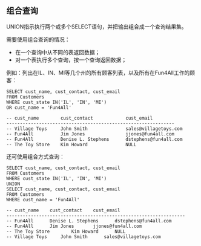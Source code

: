 ## 组合查询

UNION指示执行两个或多个SELECT语句，并把输出组合成一个查询结果集。

需要使用组合查询的情况：

* 在一个查询中从不同的表返回数据；
* 对一个表执行多个查询，按一个查询返回数据；

例如：列出在IL、IN、MI等几个州的所有顾客列表，以及所有在Fun4All工作的顾客：

```
SELECT cust_name, cust_contact, cust_email
FROM Customers
WHERE cust_state IN('IL', 'IN', 'MI')
OR cust_name = 'Fun4All'

-- cust_name        cust_contact            cust_email
--------------------------------------------------------------
-- Village Toys     John Smith              sales@villagetoys.com
-- Fun4All          Jim Jones               jjones@fun4all.com
-- Fun4All          Denise L. Stephens      dstephens@fun4all.com
-- The Toy Store    Kim Howard              NULL
```

还可使用组合方式查询：

```
SELECT cust_name, cust_contact, cust_email
FROM Customers
WHERE cust_state IN('IL', 'IN', 'MI')
UNION
SELECT cust_name, cust_contact, cust_email
FROM Customers
WHERE cust_name = 'Fun4All'

-- cust_name	cust_contact	cust_email
------------------------------------------------------------------
-- Fun4All		Denise L. Stephens		dstephens@fun4all.com
-- Fun4All		Jim Jones		jjones@fun4all.com
-- The Toy Store		Kim Howard		NULL
-- Village Toys		John Smith		sales@villagetoys.com
```



